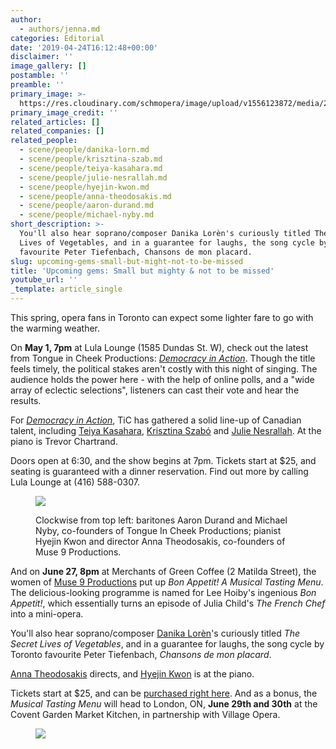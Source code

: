 ```yaml
---
author:
  - authors/jenna.md
categories: Editorial
date: '2019-04-24T16:12:48+00:00'
disclaimer: ''
image_gallery: []
postamble: ''
preamble: ''
primary_image: >-
  https://res.cloudinary.com/schmopera/image/upload/v1556123872/media/2019/04/sqTiCMuse9.jpg
primary_image_credit: ''
related_articles: []
related_companies: []
related_people:
  - scene/people/danika-lorn.md
  - scene/people/krisztina-szab.md
  - scene/people/teiya-kasahara.md
  - scene/people/julie-nesrallah.md
  - scene/people/hyejin-kwon.md
  - scene/people/anna-theodosakis.md
  - scene/people/aaron-durand.md
  - scene/people/michael-nyby.md
short_description: >-
  You'll also hear soprano/composer Danika Lorèn's curiously titled The Secret
  Lives of Vegetables, and in a guarantee for laughs, the song cycle by Toronto
  favourite Peter Tiefenbach, Chansons de mon placard.
slug: upcoming-gems-small-but-might-not-to-be-missed
title: 'Upcoming gems: Small but mighty & not to be missed'
youtube_url: ''
_template: article_single
---
```


This spring, opera fans in Toronto can expect some lighter fare to go with the warming weather.

On **May 1, 7pm** at Lula Lounge (1585 Dundas St. W), check out the latest from Tongue in Cheek Productions: [_Democracy in Action_](https://www.tongueincheekproductions.com/democracyinaction). Though the title feels timely, the political stakes aren't costly with this night of singing. The audience holds the power here - with the help of online polls, and a "wide array of eclectic selections", listeners can cast their vote and hear the results.

For [_Democracy in Action_](https://www.tongueincheekproductions.com/democracyinaction), TiC has gathered a solid line-up of Canadian talent, including [Teiya Kasahara](/scene/people/teiya-kasahara/), [Krisztina Szabó](/scene/people/krisztina-szab/) and [Julie Nesrallah](/scene/people/julie-nesrallah/). At the piano is Trevor Chartrand.

Doors open at 6:30, and the show begins at 7pm. Tickets start at $25, and seating is guaranteed with a dinner reservation. Find out more by calling Lula Lounge at (416) 588-0307.

<figure data-type="image">

![](https://res.cloudinary.com/schmopera/image/upload/v1556151349/media/2019/04/TiCMuse9People.jpg)

<figcaption>Clockwise from top left: baritones Aaron Durand and Michael Nyby, co-founders of Tongue In Cheek Productions; pianist Hyejin Kwon and director Anna Theodosakis, co-founders of Muse 9 Productions.</figcaption>

</figure>

And on **June 27, 8pm** at Merchants of Green Coffee (2 Matilda Street), the women of [Muse 9 Productions](https://www.facebook.com/Muse9Productions/) put up _Bon Appetit! A Musical Tasting Menu_. The delicious-looking programme is named for Lee Hoiby's ingenious _Bon Appetit!_, which essentially turns an episode of Julia Child's _The French Chef_ into a mini-opera.

You'll also hear soprano/composer [Danika Lorèn](/scene/people/danika-lorèn/)'s curiously titled _The Secret Lives of Vegetables_, and in a guarantee for laughs, the song cycle by Toronto favourite Peter Tiefenbach, _Chansons de mon placard_.

[Anna Theodosakis](/scene/people/anna-theodosakis/) directs, and [Hyejin Kwon](/scene/people/hyejin-kwon/) is at the piano.

Tickets start at $25, and can be [purchased right here](https://muse9food.brownpapertickets.com/). And as a bonus, the _Musical Tasting Menu_ will head to London, ON, **June 29th and 30th** at the Covent Garden Market Kitchen, in partnership with Village Opera.

<figure data-type="image">

![](https://res.cloudinary.com/schmopera/image/upload/v1556153410/media/2019/04/Child%20Instagram%20Post.png)

</figure>
